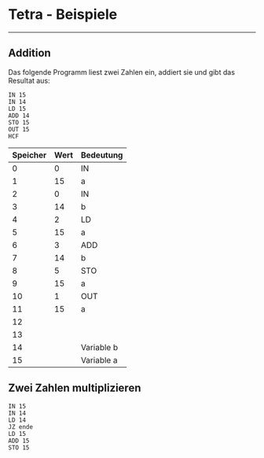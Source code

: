 # Tetra - Beispiele
---

## Addition

Das folgende Programm liest zwei Zahlen ein, addiert sie und gibt das Resultat aus:

```
IN 15
IN 14
LD 15
ADD 14
STO 15
OUT 15
HCF
```

| Speicher | Wert | Bedeutung  |
|:-------- |:---- |:---------- |
| 0        | 0    | IN         |
| 1        | 15   | a          |
| 2        | 0    | IN         |
| 3        | 14   | b          |
| 4        | 2    | LD         |
| 5        | 15   | a          |
| 6        | 3    | ADD        |
| 7        | 14   | b          |
| 8        | 5    | STO        |
| 9        | 15   | a          |
| 10       | 1    | OUT        |
| 11       | 15   | a          |
| 12       |      |            |
| 13       |      |            |
| 14       |      | Variable b |
| 15       |      | Variable a |

## Zwei Zahlen multiplizieren

```
IN 15
IN 14
LD 14
JZ ende
LD 15
ADD 15
STO 15
```
